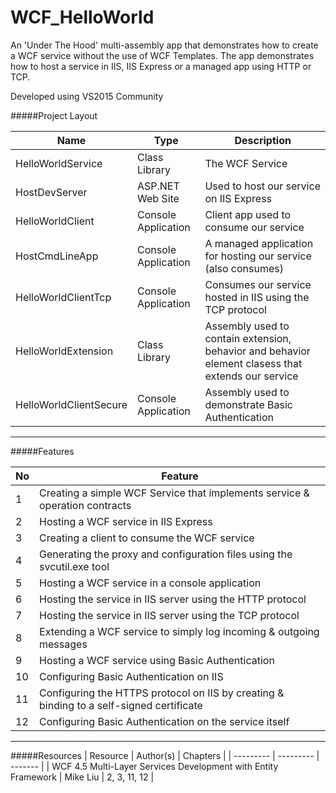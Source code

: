 # WCF_HelloWorld
An 'Under The Hood' multi-assembly app that demonstrates how to create a WCF service without the use of WCF Templates. The app demonstrates how to host a service in IIS, IIS Express or a managed app using HTTP or TCP.

Developed using VS2015 Community

#####Project Layout

| Name | Type | Description|
| ---- | ------ | -------- |
| HelloWorldService | Class Library | The WCF Service |
| HostDevServer | ASP.NET Web Site | Used to host our service on IIS Express |
| HelloWorldClient | Console Application | Client app used to consume our service |
| HostCmdLineApp | Console Application | A managed application for hosting our service (also consumes) |
| HelloWorldClientTcp | Console Application | Consumes our service hosted in IIS using the TCP protocol |
| HelloWorldExtension | Class Library | Assembly used to contain extension, behavior and behavior element clasess that extends our service |
| HelloWorldClientSecure | Console Application | Assembly used to demonstrate Basic Authentication |

---

#####Features

| No | Feature |
| ---- | -------- |
| 1 | Creating a simple WCF Service that implements service & operation contracts |
| 2 | Hosting a WCF service in IIS Express |
| 3 | Creating a client to consume the WCF service |
| 4 | Generating the proxy and configuration files using the svcutil.exe tool |
| 5 | Hosting a WCF service in a console application |
| 6 | Hosting the service in IIS server using the HTTP protocol |
| 7 | Hosting the service in IIS server using the TCP protocol |
| 8 | Extending a WCF service to simply log incoming & outgoing messages |
| 9 | Hosting a WCF service using Basic Authentication |
| 10 | Configuring Basic Authentication on IIS |
| 11 | Configuring the HTTPS protocol on IIS by creating & binding to a self-signed certificate |
| 12 | Configuring Basic Authentication on the service itself |

---

#####Resources
| Resource | Author(s) | Chapters |
| --------- | --------- | ------- |
| WCF 4.5 Multi-Layer Services Development with Entity Framework | Mike Liu | 2, 3, 11, 12 |

